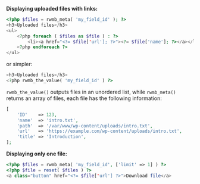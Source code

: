 **Displaying uploaded files with links:**

```php
<?php $files = rwmb_meta( 'my_field_id' ); ?>
<h3>Uploaded files</h3>
<ul>
    <?php foreach ( $files as $file ) : ?>
        <li><a href="<?= $file['url']; ?>"><?= $file['name']; ?></a></li>
    <?php endforeach ?>
</ul>
```

or simpler:

```php
<h3>Uploaded files</h3>
<?php rwmb_the_value( 'my_field_id' ) ?>
```

`rwmb_the_value()` outputs files in an unordered list, while `rwmb_meta()` returns an array of files, each file has the following information:

```php
[
    'ID'    => 123,
    'name'  => 'intro.txt',
    'path'  => '/var/www/wp-content/uploads/intro.txt',
    'url'   => 'https://example.com/wp-content/uploads/intro.txt',
    'title' => 'Introduction',
];
```

**Displaying only one file:**

```php
<?php $files = rwmb_meta( 'my_field_id', ['limit' => 1] ) ?>
<?php $file = reset( $files ) ?>
<a class="button" href="<?= $file['url'] ?>">Download file</a>
```
